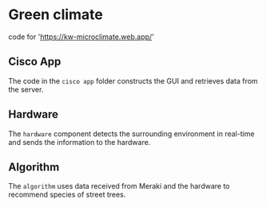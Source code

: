 # Green climate
code for 'https://kw-microclimate.web.app/'
## Cisco App

The code in the `cisco app` folder constructs the GUI and retrieves data from the server.

## Hardware

The `hardware` component detects the surrounding environment in real-time and sends the information to the hardware.

## Algorithm

The `algorithm` uses data received from Meraki and the hardware to recommend species of street trees.

